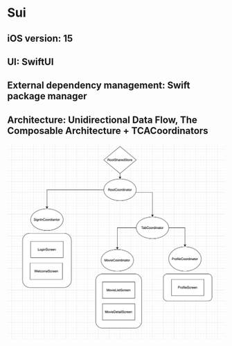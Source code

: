 # Sui


## iOS version: 15

## UI: SwiftUI

## External dependency management: Swift package manager

## Architecture: Unidirectional Data Flow, The Composable Architecture + TCACoordinators

![Screenshot](screenshot.png)
